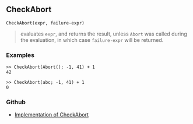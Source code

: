 ## CheckAbort

```
CheckAbort(expr, failure-expr)
```

> evaluates `expr`, and returns the result, unless `Abort` was called during the evaluation, in which case `failure-expr` will be returned.

### Examples
 
```
>> CheckAbort(Abort(); -1, 41) + 1 
42

>> CheckAbort(abc; -1, 41) + 1
0
```

### Github

* [Implementation of CheckAbort](https://github.com/axkr/symja_android_library/blob/master/symja_android_library/matheclipse-core/src/main/java/org/matheclipse/core/builtin/Programming.java#L392) 
